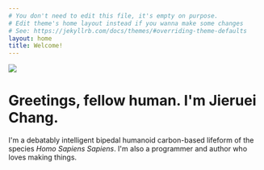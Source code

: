 ```yaml
---
# You don't need to edit this file, it's empty on purpose.
# Edit theme's home layout instead if you wanna make some changes
# See: https://jekyllrb.com/docs/themes/#overriding-theme-defaults
layout: home
title: Welcome!
---
```

![](https://raw.githubusercontent.com/jierueichang/jierueichang.github.io/master/jierueibanner.jpg)
# Greetings, fellow human. I'm Jieruei Chang.
I'm a debatably intelligent bipedal humanoid carbon-based lifeform of the species *Homo Sapiens Sapiens*. I'm also a programmer and author who loves making things.
